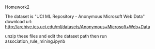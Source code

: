 
Homework2

The dataset is "UCI ML Repository - Anonymous Microsoft Web Data" download url: 
http://archive.ics.uci.edu/ml/datasets/Anonymous+Microsoft+Web+Data

unzip these files and edit the dataset path then run association_rule_mining.ipynb
